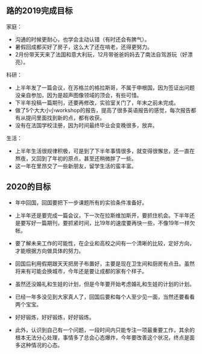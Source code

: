 ## 路的2019完成目标

家庭：

- 沟通的时候更耐心，也学会主动认错（有时还会有脾气）。
- 暑假回成都买好了房子，这么大了还在啃老，还得更努力。
- 2月份带天天来了法国和意大利玩，12月带爸爸妈妈去了南法自驾游玩（好漂亮）。

科研：

- 上半年发了一篇会议，在苏格兰的格拉斯哥，不属于申根国，因为签证出问题没亲自参加，因为是超声图像领域的顶会，有些可惜。
- 下半年投稿一篇期刊，还要再修改，实验室关门了，年末之前未完成。
- 做了5个大大小小workshop的报告，提高了很多英语报告的感觉，每次报告都有从提问里面找到新的点，都有收获。
- 没有在法国学校注册，因为时间最终毕业会变晚很多，放弃。

生活：

- 上半年生活很规律积极，可是到了下半年事情很多，就变得很懈怠，还一直在熬夜，又回到了年初的原点，甚至还稍微胖了一些。
- 这一年在里昂交了一些新朋友，留学生活的蛮丰富。

## 2020的目标

- 年中回国，回国要把下一步课题所有的实验条件准备好。
- 上半年还是要完成一篇会议，下一次在拉斯维加斯开，要抓住机会。下半年还是要写好一篇期刊，要抓紧时间，比19年的速度要再快一些，不像19年一样欠帐。
- 要了解未来工作的可能性，在企业和高校之间有一个清晰的比较，定好方向，才能根据方向做具体的努力。

- 回国后利用假期跟天天把房子布置好，主要是现在卫生间和厨房有点丑。虽然将来有可能会换城市，今年还是要让成都的家有个样子。
- 虽然还没婚礼和生娃的计划，但是今年要开始考虑婚礼和生娃的计划的计划。

- 已经一年多没见到大家真人了，回国后要和每个人至少见一面，当然还要看看两个宝宝。

- 好好锻炼，好好锻炼，好好锻炼。

- 此外，认识到自己有一个问题，一段时间内只能专注一项最重要工作，其余的根本无法分心处理，事情多了总会心态爆炸，今年要改善这个状况，终点是面多这种情况的心态。
